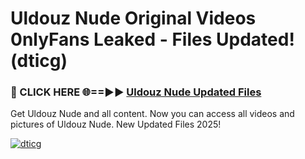 # Uldouz Nude Original Videos 0nlyFans Leaked - Files Updated! (dticg)

<h3>🔴 CLICK HERE 🌐==►► <a href="https://tinyurl.com/y5r63du9" rel="nofollow">Uldouz Nude Updated Files</a></h3>

Get Uldouz Nude and all content. Now you can access all videos and pictures of Uldouz Nude. New Updated Files 2025!

[![dticg](https://i.imgur.com/UVo9nyh.gif)](https://tinyurl.com/y5r63du9)